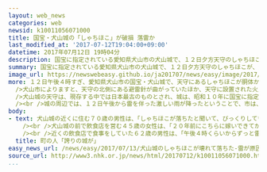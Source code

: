```yaml
---
layout: web_news
categories: web
newsid: k10011056071000
title: 国宝・犬山城の「しゃちほこ」が破損 落雷か
last_modified_at: '2017-07-12T19:04:00+09:00'
datetime: 2017年07月12日 19時04分
description: 国宝に指定されている愛知県犬山市の犬山城で、１２日夕方天守のしゃちほこが、大きく欠けているのが見つかりました。<br />周辺では、午後から雷を伴った雨が降り、市は落雷が原因ではないかと見て、１３日詳しく調査することにしています。
summary: 国宝に指定されている愛知県犬山市の犬山城で、１２日夕方天守のしゃちほこが、大きく欠けているのが見つかりました。<br />周辺では、午後から雷を伴った雨が降り、市は落雷が原因ではないかと見て、１３日詳しく調査することにしています。
image_url: https://newswebeasy.github.io/ja201707/news/easy/image/2017/07/13/k10011056071000.jpg
more: １２日午後４時すぎ、愛知県犬山市の国宝・犬山城で、天守にあるしゃちほこが胴体から尾の部分にかけて大きく破損しているのが見つかりました。<br /><br
  />犬山市によりますと、天守の北側にある避雷針が曲がっていたほか、天守に設置された火災報知器も壊れていました。<br />城内は、１２日午後５時まで開園し、観光客などが訪れていましたが、けがをした人はいないということです。<br
  />犬山城の天守は、現存する中では日本最古のものとされ、城は、昭和１０年に国宝に指定されています。<br /><br />市によりますと、しゃちほこは瓦製で高さが１メートル余りあり、昭和３９年に復元工事に合わせて取り替えられたものだということです。<br
  /><br />城の周辺では、１２日午後から雷を伴った激しい雨が降ったということで、市は、落雷が原因ではないかと見て、１３日詳しく調査することにしています。
body:
- text: 犬山城の近くに住む７０歳の男性は、「しゃちほこが落ちたと聞いて、びっくりしています。国宝の犬山城は、私たちの誇りのお城で、なんとも言葉になりません。これまで地震でも落ちなかったので、本当にショックです。早く元どおりになってほしいです」と話していました。<br
    /><br />犬山城の前で飲食店を営む４５歳の女性は、「２０年前にこちらに嫁いできてからしゃちほこが欠けたなんて聞いたことがありません。いつもの景色が変わるなんて信じられません」と話していました。<br
    /><br />近くの飲食店で食事をしていた６２歳の男性は、「午後４時くらいからずっと雷が鳴っていました。こんなに激しい雷は初めてでした」と話していました。
  title: 町の人「誇りの城が」
easy_news_url: /news/easy/2017/07/13/犬山城のしゃちほこが壊れて落ちた-雷が原因か/
source_url: http://www3.nhk.or.jp/news/html/20170712/k10011056071000.html
...
```

